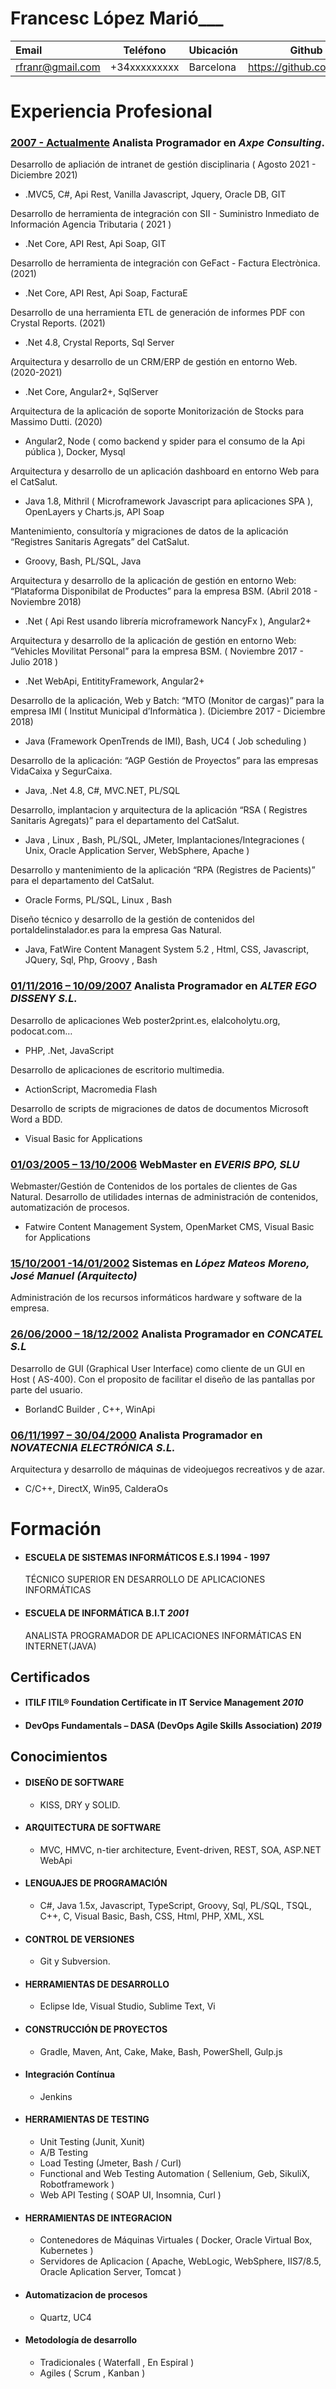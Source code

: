 <!-- The (first) h1 will be used as the <title> of the HTML page -->

# Francesc López Marió___

| Email            | Teléfono     | Ubicación | Github                    |
|:---------------- | ------------ | --------- | ------------------------- |
| rfranr@gmail.com | +34xxxxxxxxx | Barcelona | https://github.com/rfranr |

# Experiencia Profesional

### <u>2007 - Actualmente</u> **Analista Programador** en *Axpe Consulting*.

Desarrollo de apliación de intranet de gestión disciplinaria ( Agosto 2021 - Diciembre 2021)

- .MVC5, C#, Api Rest, Vanilla Javascript, Jquery, Oracle DB, GIT

Desarrollo de herramienta de integración con SII - Suministro Inmediato de Información Agencia Tributaria ( 2021 )

* .Net Core, API Rest, Api Soap, GIT

Desarrollo de herramienta de integración con GeFact - Factura Electrònica. (2021)

* .Net Core, API Rest, Api Soap, FacturaE

Desarrollo de una herramienta ETL de generación de informes PDF con Crystal Reports. (2021)

* .Net 4.8, Crystal Reports, Sql Server

Arquitectura y desarrollo de un CRM/ERP de gestión en entorno Web. (2020-2021)

* .Net Core, Angular2+, SqlServer

Arquitectura de la aplicación de soporte Monitorización de Stocks para Massimo Dutti. (2020)

* Angular2, Node ( como backend y spider para el consumo de la Api pública ), Docker, Mysql

Arquitectura y desarrollo de un aplicación dashboard en entorno Web para el CatSalut.

* Java 1.8, Mithril ( Microframework Javascript para aplicaciones SPA ), OpenLayers y Charts.js, API Soap 

Mantenimiento, consultoría y migraciones de datos de la aplicación “Registres Sanitaris Agregats” del CatSalut.

* Groovy, Bash, PL/SQL, Java

Arquitectura y desarrollo de la aplicación de gestión en entorno Web: “Plataforma Disponibilat de Productes” para la empresa BSM. (Abril 2018 - Noviembre 2018)

* .Net ( Api Rest usando librería microframework NancyFx ), Angular2+ 

Arquitectura y desarrollo de la aplicación de gestión en entorno Web: “Vehicles Movilitat Personal” para la empresa BSM. ( Noviembre 2017 - Julio 2018 )

* .Net WebApi, EntitityFramework, Angular2+

Desarrollo de la aplicación, Web y Batch: “MTO (Monitor de cargas)” para la empresa IMI ( Institut Municipal d’Informàtica ). (Diciembre 2017 - Diciembre 2018) 

* Java (Framework OpenTrends de IMI), Bash, UC4 ( Job scheduling )

Desarrollo de la aplicación: “AGP Gestión de Proyectos” para las empresas VidaCaixa y SegurCaixa.

* Java, .Net 4.8, C#,  MVC.NET, PL/SQL

Desarrollo, implantacion y arquitectura de la aplicación “RSA ( Registres Sanitaris Agregats)” para el departamento del CatSalut.

* Java , Linux , Bash, PL/SQL, JMeter, Implantaciones/Integraciones ( Unix, Oracle Application Server, WebSphere, Apache )

Desarrollo y mantenimiento de la aplicación “RPA (Registres de Pacients)” para el departamento del CatSalut.

* Oracle Forms, PL/SQL, Linux , Bash

Diseño técnico y desarrollo de la gestión de contenidos del portaldelinstalador.es para la empresa Gas Natural.

* Java, FatWire Content Managent System 5.2 , Html, CSS, Javascript, JQuery, Sql, Php, Groovy , Bash

### <u> 01/11/2016 – 10/09/2007</u> **Analista Programador** en *ALTER EGO DISSENY S.L.*

Desarrollo de aplicaciones Web poster2print.es, elalcoholytu.org, podocat.com…

* PHP, .Net, JavaScript

Desarrollo de aplicaciones de escritorio multimedia.

* ActionScript, Macromedia Flash

Desarrollo de scripts de migraciones de datos de documentos Microsoft Word a BDD.

* Visual Basic for Applications

### <u>01/03/2005 – 13/10/2006</u> **WebMaster** en *EVERIS BPO, SLU*

Webmaster/Gestión de Contenidos de los portales de clientes de Gas Natural. Desarrollo de utilidades internas de administración de contenidos, automatización de procesos.

* Fatwire Content Management System, OpenMarket CMS, Visual Basic for Applications

### <u>15/10/2001 -14/01/2002</u> **Sistemas** en *López Mateos Moreno, José Manuel (Arquitecto)*

Administración de los recursos informáticos hardware y software de la empresa.

### <u>26/06/2000 – 18/12/2002</u> **Analista Programador** en *CONCATEL S.L*

Desarrollo de GUI (Graphical User Interface) como cliente de un GUI en Host ( AS-400). Con el proposito de facilitar el diseño de las pantallas por parte del usuario.

* BorlandC Builder , C++, WinApi

### <u>06/11/1997 – 30/04/2000</u> **Analista Programador** en <i>NOVATECNIA ELECTRÓNICA S.L.</i>

Arquitectura y desarrollo de máquinas de videojuegos recreativos y de azar.

* C/C++, DirectX, Win95, CalderaOs

# Formación

- #### ESCUELA DE SISTEMAS INFORMÁTICOS E.S.I  <span>1994 - 1997</span>
  
  TÉCNICO SUPERIOR EN DESARROLLO DE APLICACIONES INFORMÁTICAS

- #### <span>ESCUELA DE INFORMÁTICA B.I.T</span> *2001*
  
  ANALISTA PROGRAMADOR DE APLICACIONES INFORMÁTICAS EN INTERNET(JAVA)

## Certificados

- #### <span>ITILF ITIL® Foundation Certificate in IT Service Management</span> *2010*
- #### <span>DevOps Fundamentals – DASA (DevOps Agile Skills Association)</span> *2019*

## Conocimientos

- #### DISEÑO DE SOFTWARE
  
  - KISS, DRY y SOLID.

- #### ARQUITECTURA DE SOFTWARE
  
  - MVC, HMVC, n-tier architecture, Event-driven, REST, SOA, ASP.NET WebApi 

- #### LENGUAJES DE PROGRAMACIÓN
  
  - C#, Java 1.5x, Javascript, TypeScript, Groovy, Sql, PL/SQL, TSQL, C++, C, Visual Basic, Bash, CSS, Html, PHP, XML, XSL

- #### CONTROL DE VERSIONES
  
  - Git y Subversion.

- #### HERRAMIENTAS DE DESARROLLO
  
  - Eclipse Ide, Visual Studio, Sublime Text, Vi

- #### CONSTRUCCIÓN DE PROYECTOS
  
  - Gradle, Maven, Ant, Cake, Make, Bash, PowerShell, Gulp.js 

- #### Integración Contínua
  
  - Jenkins

- #### HERRAMIENTAS DE TESTING
  
  * Unit Testing (Junit, Xunit)
  * A/B Testing
  * Load Testing (Jmeter, Bash / Curl)
  * Functional and Web Testing Automation ( Sellenium, Geb, SikuliX, Robotframework )
  * Web API Testing ( SOAP UI, Insomnia, Curl )

- #### HERRAMIENTAS DE INTEGRACION
  
  * Contenedores de Máquinas Virtuales ( Docker, Oracle Virtual Box, Kubernetes )
  * Servidores de Aplicacion ( Apache, WebLogic, WebSphere, IIS7/8.5, Oracle Aplication Server, Tomcat )

- #### Automatizacion de procesos
  
  * Quartz, UC4

- #### Metodología de desarrollo
  
  * Tradicionales ( Waterfall , En Espiral )
  * Agiles ( Scrum , Kanban )

​    
